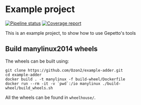 # Example project

[![Pipeline status](https://gitlab.laas.fr/gepetto/example-adder/badges/master/pipeline.svg)](https://gitlab.laas.fr/gepetto/example-adder/commits/master)
[![Coverage report](https://gitlab.laas.fr/gepetto/example-adder/badges/master/coverage.svg?job=doc-coverage)](http://projects.laas.fr/gepetto/doc/gepetto/example-adder/master/coverage/)

This is an example project, to show how to use Gepetto's tools

## Build manylinux2014 wheels

The wheels can be built using:
```
git clone https://github.com/Ozon2/example-adder.git
cd example-adder
docker build . -t manylinux -f build-wheel/Dockerfile
docker run --rm -it -v `pwd`:/io manylinux ./build-wheel/build_wheels.sh
```

All the wheels can be found in `wheelhouse/`.
